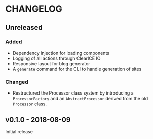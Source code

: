 # CHANGELOG

## Unreleased
### Added
- Dependency injection for loading components
- Logging of all actions through ClearICE IO
- Responsive layout for blog generator
- A `generate` command for the CLI to handle generation of sites

### Changed
- Restructured the Processor class system by introducing a `ProcessorFactory` and an `AbstractProcessor` derived from the old `Processor` class. 

## v0.1.0 - 2018-08-09
Initial release
